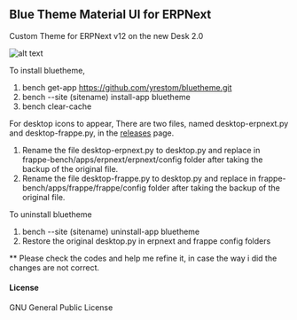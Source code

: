 ## Blue Theme Material UI for ERPNext

Custom Theme for ERPNext v12 on the new Desk 2.0

![alt text](https://discuss.erpnext.com/uploads/default/original/3X/c/f/cfb27faec381f31a05a4daadfda1361682af1804.png)

To install bluetheme,

1. bench get-app https://github.com/yrestom/bluetheme.git
2. bench --site (sitename) install-app bluetheme
3. bench clear-cache

For desktop icons to appear,
There are two files, named desktop-erpnext.py and desktop-frappe.py, in the <a href="https://github.com/hashirluv/bluetheme/releases"> releases</a> page. 
1. Rename the file desktop-erpnext.py to desktop.py and replace in frappe-bench/apps/erpnext/erpnext/config folder after taking the backup of the original file.
2. Rename the file desktop-frappe.py to desktop.py and replace in frappe-bench/apps/frappe/frappe/config folder after taking the backup of the original file.


To uninstall bluetheme

1. bench --site (sitename) uninstall-app bluetheme
2. Restore the original desktop.py in erpnext and frappe config folders


** Please check the codes and help me refine it, in case the way i did the changes are not correct.

#### License

GNU General Public License
